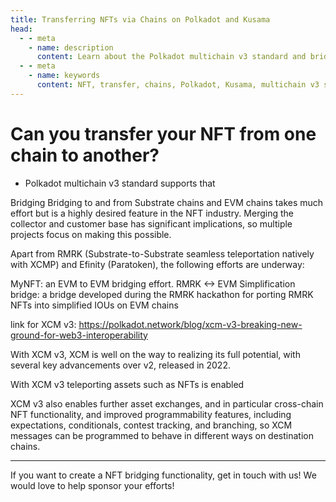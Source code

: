 ```yaml
---
title: Transferring NFTs via Chains on Polkadot and Kusama
head:
  - - meta
    - name: description
      content: Learn about the Polkadot multichain v3 standard and bridging efforts to transfer NFTs between Substrate chains and EVM chains. Discover the RMRK and Efinity projects, as well as MyNFT and the RMRK <-> EVM Simplification bridge, which enable seamless teleportation and porting of NFTs. Explore the XCM v3 advancements, including cross-chain NFT functionality, asset exchanges, and improved programmability features, that enable teleporting assets such as NFTs. If you want to create a NFT bridging functionality, get in touch with us for sponsorship opportunities.
  - - meta
    - name: keywords
      content: NFT, transfer, chains, Polkadot, Kusama, multichain v3 standard, bridging, Substrate chains, EVM chains, RMRK, Efinity, MyNFT, RMRK <-> EVM Simplification bridge, teleportation, porting, XCM v3, cross-chain NFT functionality, asset exchanges, programmability features, expectations, conditionals, contest tracking, branching, sponsorship opportunities
---
```


# Can you transfer your NFT from one chain to another?

 - Polkadot multichain v3 standard supports that 

 Bridging
Bridging to and from Substrate chains and EVM chains takes much effort but is a highly desired feature in the NFT industry. Merging the collector and customer base has significant implications, so multiple projects focus on making this possible.

Apart from RMRK (Substrate-to-Substrate seamless teleportation natively with XCMP) and Efinity (Paratoken), the following efforts are underway:

MyNFT: an EVM to EVM bridging effort.
RMRK <-> EVM Simplification bridge: a bridge developed during the RMRK hackathon for porting RMRK NFTs into simplified IOUs on EVM chains


link for XCM v3: https://polkadot.network/blog/xcm-v3-breaking-new-ground-for-web3-interoperability


With XCM v3, XCM is well on the way to realizing its full potential, with several key advancements over v2, released in 2022.

With XCM v3 teleporting assets such as NFTs is enabled

XCM v3 also enables further asset exchanges, and in particular cross-chain NFT functionality, and improved programmability features, including expectations, conditionals, contest tracking, and branching, so XCM messages can be programmed to behave in different ways on destination chains.


---

If you want to create a NFT bridging functionality, get in touch with us! We would love to help sponsor your efforts!